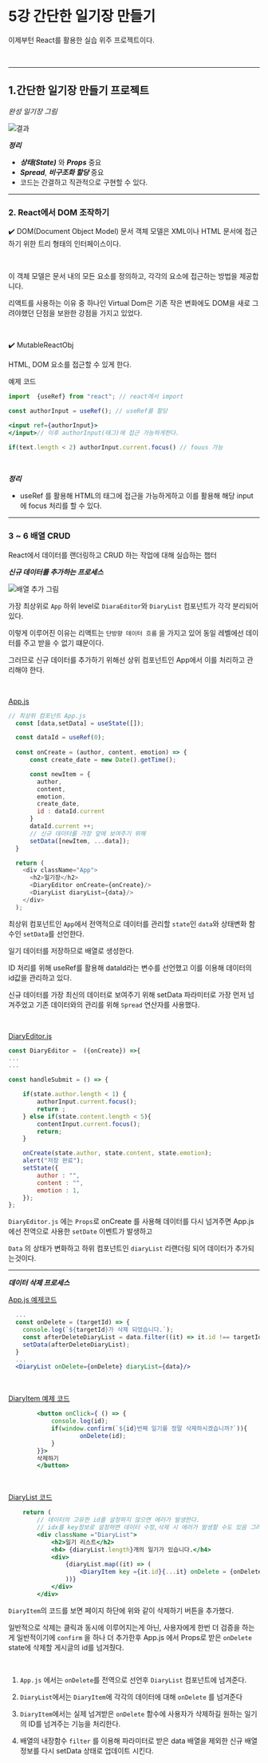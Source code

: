 # 5강 간단한 일기장 만들기

이제부턴 React를 활용한 실습 위주 프로젝트이다.

<br>

--- 

## 1.간단한 일기장 만들기 프로젝트


*완성 일기장 그림*

![결과](image/오늘의일기결과.png) 

***정리***
-  ***상태(State)*** 와 ***Props*** 중요 
- ***Spread***, ***비구조화 할당*** 중요
- 코드는 간결하고 직관적으로 구현할 수 있다.

---

### 2. React에서 DOM 조작하기

 ✔️  DOM(Document Object Model)
문서 객체 모델은 XML이나 HTML 문서에 접근하기 위한 트리 형태의 인터페이스이다.

<br>

이 객체 모델은 문서 내의 모든 요소를 정의하고, 각각의 요소에 접근하는 방법을 제공합니다.

리액트를 사용하는 이유 중 하나인 Virtual Dom은 기존 작은 변화에도 DOM을 새로 그려야했던 단점을 보완한 강점을 가지고 있었다.

<br>
 

✔️ MutableReactObj

HTML, DOM 요소를 접근할 수 있게 한다.

예제 코드
``` jsx
import  {useRef} from "react"; // react에서 import

const authorInput = useRef(); // useRef를 할당

<input ref={authorInput}> 
</input>// 이후 authorInput(태그)에 접근 가능하게한다.

if(text.length < 2) authorInput.current.focus() // fouus 가능
```

</br>

***정리***
- useRef 를 활용해 HTML의 태그에 접근을 가능하게하고 이를 활용해 해당 input에 focus 처리를 할 수 있다.

---

### 3 ~ 6 배열 CRUD

React에서 데이터를 랜더링하고 CRUD 하는 작업에 대해 실습하는 챕터


***신규 데이터를 추가하는 프로세스***

![배열 추가 그림](image/데이터배열추가.png)

가장 최상위로 `App` 하위 level로 `DiaraEditor`와 `DiaryList` 컴포넌트가 각각 분리되어 있다.

이렇게 이루어진 이유는 리액트는 `단방향 데이터 흐름` 을 가지고 있어 동일 레벨에선 데이터를 주고 받을 수 없기 떄문이다.

그러므로 신규 데이터를 추가하기 위해선 상위 컴포넌트인 App에서 이를 처리하고 관리해야 한다.

</br>

<U> App.js </U>

``` js
// 최상위 컴포넌트 App.js
  const [data,setData] = useState([]);

  const dataId = useRef(0);
  
  const onCreate = (author, content, emotion) => {
      const create_date = new Date().getTime();

      const newItem = {
        author,
        content,
        emotion,
        create_date,
        id : dataId.current
      }
      dataId.current ++;
      // 신규 데이터를 가장 앞에 보여주기 위해
      setData([newItem, ...data]);
  }

  return (
    <div className="App">
      <h2>일기장</h2>
      <DiaryEditor onCreate={onCreate}/>
      <DiaryList diaryList={data}/>
    </div>
  );

```
최상위 컴포넌트인 `App`에서 전역적으로 데이터를 관리할 `state`인 `data`와 상태변화 함수인 `setData`를 선언한다.

일기 데이터를 저장하므로 배열로 생성한다.

ID 처리를 위해 useRef를 활용해 dataId라는 변수를 선언했고 이를 이용해 데이터의 id값을 관리하고 있다.

신규 데이터를 가장 최신의 데이터로 보여주기 위해 setData 파라미터로 가장 먼저 넘겨주었고 기존 데이터와의 관리를 위해 `Spread` 연산자를 사용했다.

</br>

<U> DiaryEditor.js </U>

``` jsx
const DiaryEditor =  ({onCreate}) =>{
...
...

const handleSubmit = () => {

    if(state.author.length < 1) {
        authorInput.current.focus();
        return ;
    } else if(state.content.length < 5){
        contentInput.current.focus();
        return;
    }

    onCreate(state.author, state.content, state.emotion);        
    alert("저장 완료");
    setState({
        author : "",
        content : "",
        emotion : 1,
    });
};
```

`DiaryEditor.js` 에는 `Props`로 onCreate 를 사용해 데이터를 다시 넘겨주면 App.js에선 전역으로 사용한 `setDate` 이벤트가 발생하고

`Data` 의 상태가 변화하고 하위 컴포넌트인 `diaryList` 리랜더링 되어 데이터가 추가되는것이다.


---

***데이터 삭제 프로세스***


<U> App.js 예제코드 </U>
``` jsx
  ...
  const onDelete = (targetId) => {
    console.log(`${targetId}가 삭제 되었습니다.`);
    const afterDeleteDiaryList = data.filter((it) => it.id !== targetId);
    setData(afterDeleteDiaryList);
  }
  ...
  <DiaryList onDelete={onDelete} diaryList={data}/>
```

</br>


<U> DiaryItem 예제 코드</U>
``` jsx
        <button onClick={ () => {
            console.log(id);
            if(window.confirm(`${id}번째 일기를 정말 삭제하시겠습니까?`)){
                    onDelete(id);
            }
        }}> 
        삭제하기 
        </button>
```

</br>

<U> DiaryList 코드 </U>
``` jsx
    return (
        // 데이터의 고유한 id를 설정하지 않으면 에러가 발생한다.
        // idx를 key정보로 설정하면 데이터 수정,삭제 시 에러가 발생할 수도 있음 그러므로 고유 키 정보를 key로 설정하는걸 권장한다.
        <div className ="DiaryList">
            <h2>일기 리스트</h2>
            <h4> {diaryList.length}개의 일기가 있습니다.</h4>
            <div>
                {diaryList.map((it) => (
                    <DiaryItem key ={it.id}{...it} onDelete = {onDelete}/>
                ))}
            </div>
        </div>
```
 
`DiaryItem`의 코드를 보면 페이지 하단에 위와 같이 삭제하기 버튼을 추가했다.

일반적으로 삭제는 클릭과 동시에 이루어지는게 아닌, 사용자에게 한번 더 검증을 하는게 일반적이기에 `confirm` 을 하나 더 추가한후 App.js 에서 Props로 받은 `onDelete` state에 삭제할 게시글의 id를 넘겨줬다.

</br>

1. `App.js` 에서는 `onDelete`를 전역으로 선언후 `DiaryList` 컴포넌트에 넘겨준다.

2. `DiaryList`에서는 `DiaryItem`에 각각의 데이터에 대해 `onDelete` 를 넘겨준다

3. `DiaryItem`에서는 실제 넘겨받은 `onDelete` 함수에 사용자가 삭제하길 원하는 일기의 ID를 넘겨주는 기능을 처리한다.

4. 배열의 내장함수 `filter` 를 이용해 파라미터로 받은 data 배열을 제외한 신규 배열 정보를 다시 setData 상태로 업데이트 시킨다.


